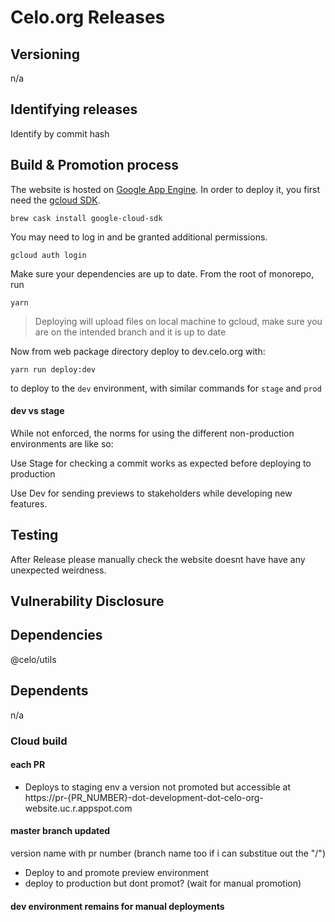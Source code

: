 # Celo.org Releases

## Versioning

n/a

## Identifying releases

Identify by commit hash

## Build & Promotion process

The website is hosted on [Google App Engine](https://cloud.google.com/appengine/). In order to deploy it, you first need the [gcloud SDK](https://cloud.google.com/sdk/gcloud/).

`brew cask install google-cloud-sdk`

You may need to log in and be granted additional permissions.

`gcloud auth login`

 Make sure your dependencies are up to date. From the root of monorepo, run

`yarn`

> Deploying will upload files on local machine to gcloud, make sure you are on the intended branch and it is up to date

Now from web package directory deploy to dev.celo.org with:

`yarn run deploy:dev`

to deploy to the `dev` environment, with similar commands for `stage` and `prod`

#### dev vs stage

While not enforced, the norms for using the different non-production environments are like so:

Use Stage for checking a commit works as expected before deploying to production

Use Dev for sending previews to stakeholders while developing new features.


## Testing

After Release please manually check the website doesnt have have any unexpected weirdness.

## Vulnerability Disclosure


## Dependencies

@celo/utils

## Dependents

n/a



### Cloud build

#### each PR
 - Deploys to staging env a version not promoted but accessible at https://pr-{PR_NUMBER}-dot-development-dot-celo-org-website.uc.r.appspot.com
#### master branch updated
version name with pr number (branch name too if i can substitue out the "/")
- Deploy to and promote preview environment
- deploy to production but dont promot? (wait for manual promotion)


#### dev environment remains for manual deployments